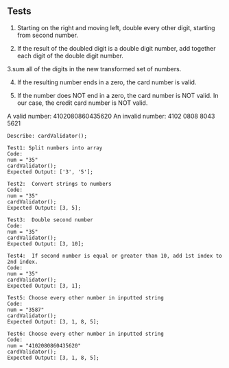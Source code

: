 ## Tests
1. Starting on the right and moving left, double every other digit, starting from second number.

2. If the result of the doubled digit is a double digit number, add together each digit of the double digit number.

3.sum all of the digits in the new transformed set of numbers.

4. If the resulting number ends in a zero, the card number is valid. 

5. If the number does NOT end in a zero, the card number is NOT valid. In our case, the credit card number is NOT valid.

A valid number: 4102080860435620
An invalid number: 4102 0808 8043 5621
```
Describe: cardValidator();

Test1: Split numbers into array
Code: 
num = "35"
cardValidator();
Expected Output: ['3', '5']; 

Test2:  Convert strings to numbers
Code: 
num = "35"
cardValidator();
Expected Output: [3, 5]; 

Test3:  Double second number 
Code: 
num = "35"
cardValidator();
Expected Output: [3, 10]; 

Test4:  If second number is equal or greater than 10, add 1st index to 2nd index.
Code: 
num = "35"
cardValidator();
Expected Output: [3, 1]; 

Test5: Choose every other number in inputted string
Code: 
num = "3587"
cardValidator();
Expected Output: [3, 1, 8, 5]; 

Test6: Choose every other number in inputted string
Code: 
num = "4102080860435620"
cardValidator();
Expected Output: [3, 1, 8, 5]; 

```
